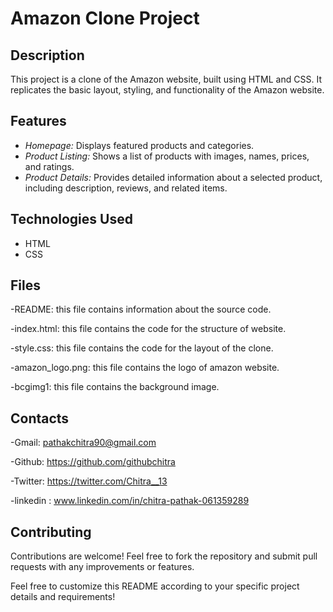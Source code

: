 # Amazon Clone Project

## Description
This project is a clone of the Amazon website, built using HTML and CSS. It replicates the basic layout, styling, and functionality of the Amazon website.

## Features
- *Homepage:* Displays featured products and categories.
- *Product Listing:* Shows a list of products with images, names, prices, and ratings.
- *Product Details:* Provides detailed information about a selected product, including description, reviews, and related items.

## Technologies Used
- HTML
- CSS

## Files
-README: this file contains information about the source code.

-index.html: this file contains the code for the structure of website.

-style.css: this file contains the code for the layout of the clone.

-amazon_logo.png: this file contains the logo of amazon website.

-bcgimg1: this file contains the background image.


## Contacts
-Gmail: pathakchitra90@gmail.com

-Github: https://github.com/githubchitra

-Twitter: https://twitter.com/Chitra__13

-linkedin : www.linkedin.com/in/chitra-pathak-061359289


## Contributing
Contributions are welcome! Feel free to fork the repository and submit pull requests with any improvements or features.

Feel free to customize this README according to your specific project details and requirements!

